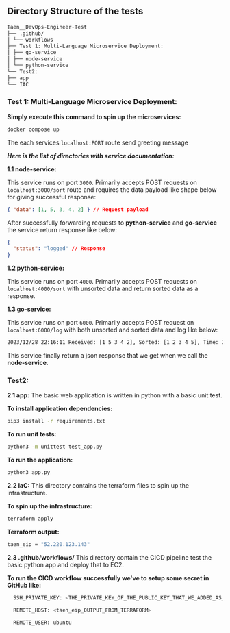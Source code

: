 ## Directory Structure of the tests

```bash
Taen__DevOps-Engineer-Test
├── .github/
│ └── workflows
├── Test 1: Multi-Language Microservice Deployment:
│ ├── go-service
│ ├── node-service
│ └── python-service
└── Test2:
├── app
└── IAC
```

### Test 1: Multi-Language Microservice Deployment:

**Simply execute this command to spin up the microservices:**

```bash
docker compose up
```

The each services `localhost:PORT` route send greeting message

**_Here is the list of directories with service documentation:_**

**1.1 node-service:**

This service runs on port `3000`.
Primarily accepts POST requests on `localhost:3000/sort` route and requires the data payload like shape below for giving successful response:

```json
{ "data": [1, 5, 3, 4, 2] } // Request payload
```

After successfully forwarding requests to **python-service** and **go-service** the service return response like below:

```json
{
  "status": "logged" // Response
}
```

**1.2 python-service:**

This service runs on port `4000`.
Primarily accepts POST requests on `localhost:4000/sort` with unsorted data and return sorted data as a response.

**1.3 go-service:**

This service runs on port `6000`.
Primarily accepts POST request on `localhost:6000/log` with both unsorted and sorted data and log like below:

```bash
2023/12/28 22:16:11 Received: [1 5 3 4 2], Sorted: [1 2 3 4 5], Time: 2023-12-28 22:16:11.360173303 +0000 UTC m=+4.723929545
```

This service finally return a json response that we get when we call the **node-service**.

### Test2:

**2.1 app:** The basic web application is written in python with a basic unit test.

**To install application dependencies:**

```bash
pip3 install -r requirements.txt
```

**To run unit tests:**

```bash
python3 -m unittest test_app.py
```

**To run the application:**

```bash
python3 app.py
```

**2.2 IaC:**
This directory contains the terraform files to spin up the infrastructure.

**To spin up the infrastructure:**

```bash
terraform apply
```

**Terraform output:**

```bash
taen_eip = "52.220.123.143"
```

**2.3 .github/workflows/**
This directory contain the CICD pipeline test the basic python app and deploy that to EC2.

**To run the CICD workflow successfully we've to setup some secret in GitHub like:**

```bash
  SSH_PRIVATE_KEY: <THE_PRIVATE_KEY_OF_THE_PUBLIC_KEY_THAT_WE_ADDED_AS_A_KEY_PAIR_IN_EC2>

  REMOTE_HOST: <taen_eip_OUTPUT_FROM_TERRAFORM>

  REMOTE_USER: ubuntu
```
